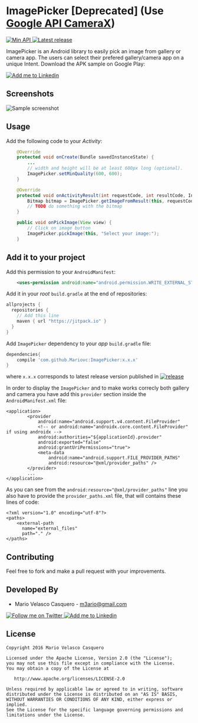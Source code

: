 ImagePicker [Deprecated] (Use <a href="https://developer.android.com/training/camerax">Google API CameraX</a>)
===========

<a href="https://android-arsenal.com/api?level=14">
  <img alt="Min API" src="https://img.shields.io/badge/API-14%2B-orange.svg?style=flat" />
</a>
<a href="https://github.com/Mariovc/ImagePicker/releases/latest">
  <img alt="Latest release" src="https://img.shields.io/github/release/Mariovc/ImagePicker.svg" />
</a>

ImagePicker is an Android library to easily pick an image from gallery or camera app. The users can select their prefered gallery/camera app on a unique Intent. 
Download the APK sample on Google Play:

<a href="https://play.google.com/store/apps/details?id=com.mvc.imagepicker">
  <img alt="Add me to Linkedin" src="./art/GooglePlay.png" />
</a>


Screenshots
-----------

![Sample screenshot][2]


Usage
-----

Add the following code to your *Activity*:

```java
    @Override
    protected void onCreate(Bundle savedInstanceState) {
        ...
        // width and height will be at least 600px long (optional).
        ImagePicker.setMinQuality(600, 600);
    }

    @Override
    protected void onActivityResult(int requestCode, int resultCode, Intent data) {
        Bitmap bitmap = ImagePicker.getImageFromResult(this, requestCode, resultCode, data);
        // TODO do something with the bitmap
    }

    public void onPickImage(View view) {
        // Click on image button
        ImagePicker.pickImage(this, "Select your image:");
    }
```


Add it to your project
----------------------

Add this permission to your ``AndroidManifest``:

```xml
    <uses-permission android:name="android.permission.WRITE_EXTERNAL_STORAGE"/>
```

Add it in your *root* ``build.gradle`` at the end of repositories:

```groovy
allprojects {
  repositories {
    // Add this line
    maven { url "https://jitpack.io" }
  }
}
```

Add ``ImagePicker`` dependency to your *app* ``build.gradle`` file:

```groovy
dependencies{
    compile 'com.github.Mariovc:ImagePicker:x.x.x'
}
```

where `x.x.x` corresponds to latest release version published in [ ![release](https://img.shields.io/github/release/Mariovc/ImagePicker.svg) ](https://github.com/Mariovc/ImagePicker/releases/latest)

In order to display the `ImagePicker` and to make works correcly both gallery and camera you have add this `provider` section inside the `AndroidManifest.xml` file:
```
<application>
        <provider
            android:name="android.support.v4.content.FileProvider"
            <!-- or android:name="androidx.core.content.FileProvider" if using androidx -->
            android:authorities="${applicationId}.provider"
            android:exported="false"
            android:grantUriPermissions="true">
            <meta-data
                android:name="android.support.FILE_PROVIDER_PATHS"
                android:resource="@xml/provider_paths" />
        </provider>
        ...
</application>
```

As you can see from the `android:resource="@xml/provider_paths"` line you also have to provide the `provider_paths.xml` file, that will contains these lines of code:
```
<?xml version="1.0" encoding="utf-8"?>
<paths>
    <external-path
      name="external_files"
      path="." />
</paths>
```


Contributing
--------------------------

Feel free to fork and make a pull request with your improvements.


Developed By
------------

* Mario Velasco Casquero - <m3ario@gmail.com>

<a href="https://twitter.com/MVelascoC">
  <img alt="Follow me on Twitter" src="./art/twitter.png" />
</a>
<a href="https://es.linkedin.com/in/mariovc">
  <img alt="Add me to Linkedin" src="./art/linkedin.png" />
</a>

License
-------

    Copyright 2016 Mario Velasco Casquero

    Licensed under the Apache License, Version 2.0 (the "License");
    you may not use this file except in compliance with the License.
    You may obtain a copy of the License at

       http://www.apache.org/licenses/LICENSE-2.0

    Unless required by applicable law or agreed to in writing, software
    distributed under the License is distributed on an "AS IS" BASIS,
    WITHOUT WARRANTIES OR CONDITIONS OF ANY KIND, either express or implied.
    See the License for the specific language governing permissions and
    limitations under the License.

[1]: ./art/GooglePlay.png
[2]: ./art/ImagePickerSample.gif
